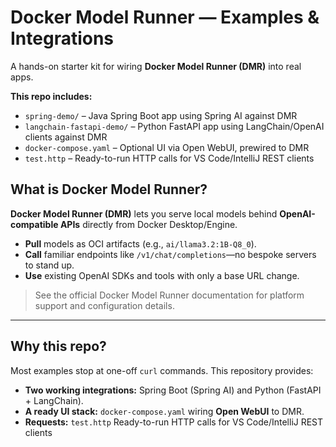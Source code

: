 # Docker Model Runner — Examples & Integrations

A hands-on starter kit for wiring **Docker Model Runner (DMR)** into real apps.

**This repo includes:**
- `spring-demo/` – Java Spring Boot app using Spring AI against DMR
- `langchain-fastapi-demo/` – Python FastAPI app using LangChain/OpenAI clients against DMR
- `docker-compose.yaml` – Optional UI via Open WebUI, prewired to DMR
- `test.http` – Ready-to-run HTTP calls for VS Code/IntelliJ REST clients

## What is Docker Model Runner?

**Docker Model Runner (DMR)** lets you serve local models behind **OpenAI-compatible APIs** directly from Docker Desktop/Engine.

- **Pull** models as OCI artifacts (e.g., `ai/llama3.2:1B-Q8_0`).
- **Call** familiar endpoints like `/v1/chat/completions`—no bespoke servers to stand up.
- **Use** existing OpenAI SDKs and tools with only a base URL change.

> See the official Docker Model Runner documentation for platform support and configuration details.

---

## Why this repo?

Most examples stop at one-off `curl` commands. This repository provides:

- **Two working integrations:** Spring Boot (Spring AI) and Python (FastAPI + LangChain).
- **A ready UI stack:** `docker-compose.yaml` wiring **Open WebUI** to DMR.
- **Requests:** `test.http` Ready-to-run HTTP calls for VS Code/IntelliJ REST clients

